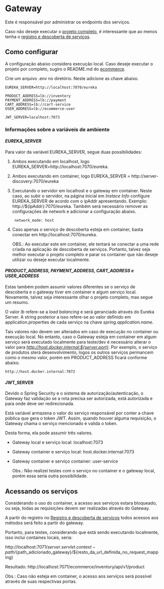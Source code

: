 # Gateway

Este é responsável por administrar os endpoints dos serviços.

Caso não deseje executar o [projeto completo](https://github.com/DFaccio/ecommerce-system), é interessante que ao menos tenha o [registro e descoberta de serviços](https://github.com/DFaccio/ecommerce-registry/tree/main).

## Como configurar

A configuração abaixo considera execução local. Caso deseje executar o projeto por completo, sugiro o README.md do [ecommerce](https://github.com/DFaccio/ecommerce-system).

Crie um arquivo .env no diretório. Neste adicione as chave abaixo.

```
EUREKA_SERVER=http://localhost:7070/eureka

PRODUCT_ADDRESS=lb://inventory
PAYMENT_ADDRESS=lb://payment
CART_ADDRESS=lb://cart-service
USER_ADDRESS=lb://ecommerce-user

JWT_SERVER=localhost:7073
```
### Informações sobre a variáveis de ambiente

#### _EUREKA_SERVER_

Para valor da variável EUREKA_SERVER, segue duas possibilidades:
1. Ambos executando em localhost, logo EUREKA_SERVER=http://localhost:7070/eureka.
2. Ambos executando em container, logo EUREKA_SERVER = http://server-discovery:7070/eureka
3. Executando o servidor em localhost e o gateway em container. Neste caso, ao subir o servidor, na página inicial em
   _Instace Info_ configure EUREKA_SERVER de acordo com o ipAddr apresentando. Exemplo: http://${ipAddr}:7070/eureka.
   Também será necessário remover as configurações de network e adicionar a configuração abaixo.

        network_mode: host
4. Caso apenas o serviço de descoberta esteja em container, basta conectar em http://localhost:7070/eureka.


      OBS.: Ao executar este em container, ele tentará se conectar a uma rede criada na aplicação de descoberta de serviços. Portanto, talvez seja melhor executar o projeto completo e parar os container que não deseje utilizar ou deseje executar         localmente.

#### _PRODUCT_ADDRESS, PAYMENT_ADDRESS, CART_ADDRESS e USER_ADDRESS_

Estas também podem assumir valores diferentes se o serviço de descoberta e o gateway tiver em container e algum serviço local. Novamente, talvez seja interessante olhar o projeto completo, mas segue um resumo.

O valor _lb_ refere-se a _load balancing_ e será geranciado através do Eureka Server. A string posterior a isso refere-se ao valor definido em application.properties de cada serviço na chave *spring.application.name*.

Tais valores não devem ser alterados em caso de execução no container ou execução local. No entanto, caso o Gateway esteja em container em algum serviço será executado localmente para teste/dev é necessário alterar o valor para _http://host.docker.internal:${server.port}_. Por exemplo, o serviço de produtos sterá desenvolvimento, logos os outros serviços permancem como o mesmo valor, porém em PRODUCT_ADDRESS ficará conforme abaixo.

    http://host.docker.internal:7072

#### JWT_SERVER

Devido o Spring Security e o sistema de autorização/autenticação, o Gateway faz validação se a rota precisa ser autorizada, está autorizada e para onde deve ser redirecionada. 

Está variável armazena o valor do serviço responsável por conter a chave pública que gera o token JWT. Assim, quando houver alguma requisição, o Gateway chama o serviço mencionado e valida o token.

Desta forma, ela pode assumir três valores.

* Gateway local e serviço local: localhost:7073
* Gateway container e serviço local: host.docker.internal:7073
* Gateway container e serviço container: user-service

    Obs.: Não realizei testes com o serviço no container e o gateway local, porém essa seria outra possibilidade.

## Acessando os serviços

Considerando o uso do container, a acesso aos serviços estara bloqueado, ou seja, todas as requisições devem ser realizadas através do Gateway.

A partir do registro no [Registro e descoberta de serviços](https://github.com/DFaccio/ecommerce-registry/tree/main) 
todos acessos aos métodos será feito a partir do gateway.

Portanto, para testes, considerando que está sendo executando localmente, isso inclui containes locais, seria:

http://localhost:7071/${server.servlet.context-path}/${path_adicionado_gateway}/${resto_da_url_definida_no_request_mapping}

Resultado: http://localhost:7071/ecommerce/inventory/api/v1/product

Obs.: Caso não esteja em container, o acesso aos serviços será possível através de suas respectivas portas.
